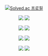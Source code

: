 <div align="center">

[![Solved.ac
프로필](http://mazassumnida.wtf/api/v2/generate_badge?boj=seo6893)](https://solved.ac/seo6893)


<img src="https://img.shields.io/badge/javascript-F7DF1E?style=flat-square&logo=javascript&logoColor=white"/> <img src="https://img.shields.io/badge/typescript-3178C6?style=flat&logo=typescript&logoColor=white"/>

<img src="https://img.shields.io/badge/Vue-4FC08D?style=flat&logo=vuedotjs&logoColor=white"/> <img src="https://img.shields.io/badge/Next-000000?style=flat&logo=nextdotjs&logoColor=white"/>

<img src="https://img.shields.io/badge/MySQL-4479A1?style=flat&logo=mysql&logoColor=white"/> <img src="https://img.shields.io/badge/springboot-6DB33F?style=flat&logo=springboot&logoColor=white"/>

<img src="https://img.shields.io/badge/python-3776AB?style=flat&logo=python&logoColor=white"/> <img src="https://img.shields.io/badge/ros-22314E?style=flat&logo=ros&logoColor=white"/>

</div>
